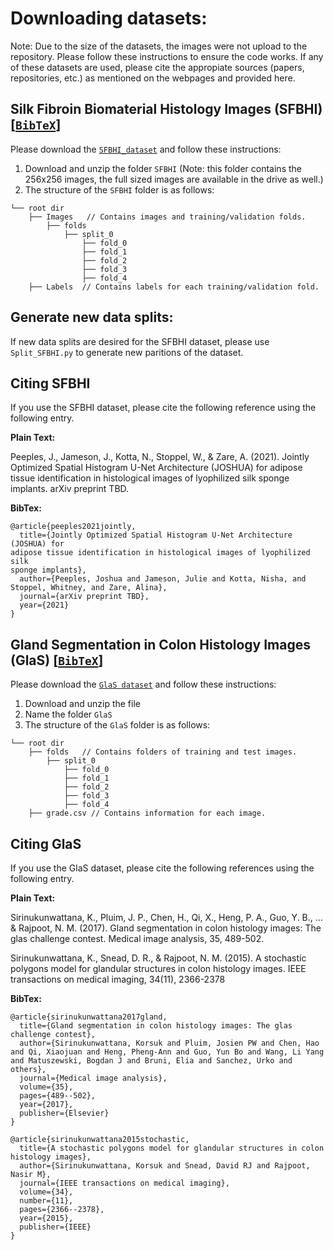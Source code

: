 # Downloading datasets:

Note: Due to the size of the datasets, the images were not 
upload to the repository. Please follow these instructions
to ensure the code works. If any of these datasets are used,
please cite the appropiate sources (papers, repositories, etc.) as mentioned
on the webpages and provided here.

##  Silk Fibroin Biomaterial Histology Images (SFBHI) [[`BibTeX`](#CitingSFBHI)]

Please download the [`SFBHI_dataset`](https://drive.google.com/drive/folders/1ZYGR7HxrJFIk5V9UIUYWWjcJuAyYkMxA?usp=sharing) 
and follow these instructions:

1. Download and unzip the folder `SFBHI` (Note: this folder contains the 
256x256 images, the full sized images are available in the drive as well.)
2. The structure of the `SFBHI` folder is as follows:
```
└── root dir
    ├── Images   // Contains images and training/validation folds.
        ├── folds
            ├── split_0
                ├── fold_0
                ├── fold_1
                ├── fold_2
                ├── fold_3
                ├── fold_4
    ├── Labels  // Contains labels for each training/validation fold.   
```
## Generate new data splits:
If new data splits are desired for the SFBHI dataset, please use `Split_SFBHI.py`
to generate new paritions of the dataset.

## <a name="CitingSFBHI"></a>Citing SFBHI

If you use the SFBHI dataset, please cite the following reference using the following entry.

**Plain Text:**

Peeples, J., Jameson, J., Kotta, N., Stoppel, W., & Zare, A. (2021). Jointly Optimized Spatial Histogram U-Net Architecture (JOSHUA) for 
adipose tissue identification in histological images of lyophilized silk 
sponge implants. arXiv preprint TBD.

**BibTex:**
```
@article{peeples2021jointly,
  title={Jointly Optimized Spatial Histogram U-Net Architecture (JOSHUA) for 
adipose tissue identification in histological images of lyophilized silk 
sponge implants},
  author={Peeples, Joshua and Jameson, Julie and Kotta, Nisha, and Stoppel, Whitney, and Zare, Alina},
  journal={arXiv preprint TBD},
  year={2021}
}
```
## Gland Segmentation in Colon Histology Images (GlaS) [[`BibTeX`](#CitingGlaS)]

Please download the 
[`GlaS dataset`](https://warwick.ac.uk/fac/cross_fac/tia/data/glascontest/download/) 
and follow these instructions:

1. Download and unzip the file
2. Name the folder `GlaS`
3. The structure of the `GlaS` folder is as follows:
```
└── root dir
    ├── folds   // Contains folders of training and test images.
        ├── split_0
            ├── fold_0
            ├── fold_1
            ├── fold_2
            ├── fold_3
            ├── fold_4
    ├── grade.csv // Contains information for each image.  
```
## <a name="CitingGlaS"></a>Citing GlaS

If you use the GlaS dataset, please cite the following references using the following entry.

**Plain Text:**

Sirinukunwattana, K., Pluim, J. P., Chen, H., Qi, X., Heng, P. A., Guo, 
Y. B., ... & Rajpoot, N. M. (2017). Gland segmentation in colon histology 
images: The glas challenge contest. Medical image analysis, 35, 489-502.

Sirinukunwattana, K., Snead, D. R., & Rajpoot, N. M. (2015). A stochastic 
polygons model for glandular structures in colon histology images. 
IEEE transactions on medical imaging, 34(11), 2366-2378

**BibTex:**
```
@article{sirinukunwattana2017gland,
  title={Gland segmentation in colon histology images: The glas challenge contest},
  author={Sirinukunwattana, Korsuk and Pluim, Josien PW and Chen, Hao and Qi, Xiaojuan and Heng, Pheng-Ann and Guo, Yun Bo and Wang, Li Yang and Matuszewski, Bogdan J and Bruni, Elia and Sanchez, Urko and others},
  journal={Medical image analysis},
  volume={35},
  pages={489--502},
  year={2017},
  publisher={Elsevier}
}

@article{sirinukunwattana2015stochastic,
  title={A stochastic polygons model for glandular structures in colon histology images},
  author={Sirinukunwattana, Korsuk and Snead, David RJ and Rajpoot, Nasir M},
  journal={IEEE transactions on medical imaging},
  volume={34},
  number={11},
  pages={2366--2378},
  year={2015},
  publisher={IEEE}
}

```